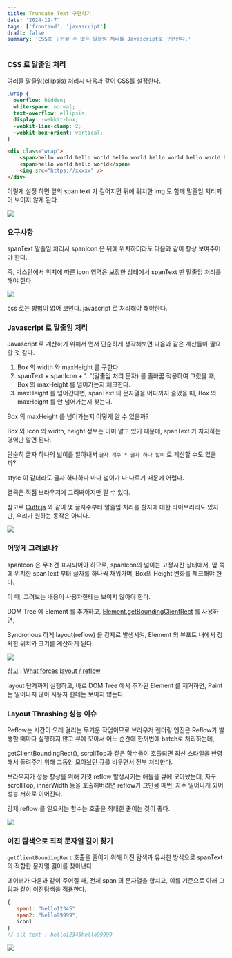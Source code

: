 ```yaml
---
title: Truncate Text 구현하기
date: '2024-12-7'
tags: ['frontend', 'javascript']
draft: false
summary: 'CSS로 구현할 수 없는 말줄임 처리를 Javascript로 구현한다.'
---
```


### CSS 로 말줄임 처리

여러줄 말줄임(ellipsis) 처리시 다음과 같이 CSS를 설정한다.

```css
.wrap {
  overflow: hidden;
  white-space: normal;
  text-overflow: ellipsis;
  display: -webkit-box;
  -webkit-line-clamp: 2;
  -webkit-box-orient: vertical;
}
```

```html
<div class="wrap">
    <span>hello world hello world hello world hello world hello world hello world hello world </span>
    <span>hello world hello world</span>
    <img src="https://xxxxx" />
</div>
```

이렇게 설정 하면 앞의 span text 가 길어지면 뒤에 위치한 img 도 함께 말줄임 처리되어 보이지 않게 된다.

<img src="/static/images/truncate1.png" />

### 요구사항 

spanText 말줄임 처리시 spanIcon 은 뒤에 위치하더라도 다음과 같이 항상 보여주어야 한다.

즉, 박스안에서 위치에 따른 icon 영역은 보장한 상태에서 spanText 만 말줄임 처리를 해야 한다.

<img src="/static/images/truncate2.png" />

css 로는 방법이 없어 보인다. javascript 로 처리해야 해야한다.

### Javascript 로 말줄임 처리

Javascript 로 계산하기 위해서 먼저 단순하게 생각해보면 다음과 같은 계산들이 필요할 것 같다.

1. Box 의 width 와 maxHeight 를 구한다.
2. spanText + spanIcon + '...'(말줄임 처리 문자) 를 줄바꿈 적용하여 그렸을 때, Box 의 maxHeight 를 넘어가는지 체크한다.
3. maxHeight 를 넘어간다면, spanText 의 문자열을 어디까지 줄였을 때, Box 의 maxHeight 를 안 넘어가는지 찾는다.

Box 의 maxHeight 를 넘어가는지 어떻게 알 수 있을까?

Box 와 Icon 의 width, height 정보는 이미 알고 있기 때문에, spanText 가 차지하는 영역만 알면 된다. 

단순히 글자 하나의 넓이를 알아내서 `글자 개수 * 글자 하나 넓이` 로 계산할 수도 있을까?

style 이 같더라도 글자 하나하나 마다 넓이가 다 다르기 때문에 어렵다.

결국은 직접 브라우저에 그려봐야지만 알 수 있다.

참고로 [Cuttr.js](https://cuttr.kulahs.de/examples.html) 와 같이 몇 글자수부터 말줄임 처리를 할지에 대한 라이브러리도 있지만, 우리가 원하는 동작은 아니다.

<img src="/static/images/cuttrjs.png" />


### 어떻게 그려보나?

spanIcon 은 무조건 표시되어야 하므로, spanIcon의 넓이는 고정시킨 상태에서, 앞 쪽에 위치한 spanText 부터 글자를 하나씩 채워가며, Box의 Height 변화를 체크해야 한다. 

이 때, 그려보는 내용이 사용자한테는 보이지 않아야 한다.

DOM Tree 에 Element 를 추가하고, [Element.getBoundingClientRect](https://developer.mozilla.org/ko/docs/Web/API/Element/getBoundingClientRect) 를 사용하면,

Syncronous 하게 layout(reflow) 을 강제로 발생시켜, Element 의 뷰포트 내에서 정확한 위치와 크기를 계산하게 된다.

<img src="/static/images/browser-rendering.png" />

참고 : [What forces layout / reflow](https://gist.github.com/paulirish/5d52fb081b3570c81e3a)

layout 단계까지 실행하고, 바로 DOM Tree 에서 추가된 Element 를 제거하면, Paint 는 일어나지 않아 사용자 한테는 보이지 않는다.

### Layout Thrashing 성능 이슈

Reflow는 시간이 오래 걸리는 무거운 작업이므로 브라우저 렌더링 엔진은 Reflow가 발생할 때마다 실행하지 않고 큐에 모아서 어느 순간에 한꺼번에 batch로 처리하는데, 

getClientBoundingRect(), scrollTop과 같은 함수들이 호출되면 최신 스타일을 반영해서 돌려주기 위해 그동안 모아놨던 큐를 비우면서 전부 처리한다. 

브라우저가 성능 향상을 위해 기껏 reflow 발생시키는 애들을 큐에 모아놨는데, 자꾸 scrollTop, innerWidth 등을 호출해버리면 reflow가 그만큼 매번, 자주 일어나게 되어 성능 저하로 이어진다. 

강제 reflow 를 일으키는 함수는 호출을 최대한 줄이는 것이 좋다.

<img src="/static/images/reflow-truncate.png" />

### 이진 탐색으로 최적 문자열 길이 찾기

`getClientBoundingRect` 호출을 줄이기 위해 이진 탐색과 유사한 방식으로 spanText 의 적합한 문자열 길이를 찾아낸다.

데이터가 다음과 같이 주어질 때, 전체 span 의 문자열을 합치고, 이를 기준으로 아래 그림과 같이 이진탐색을 적용한다.

```js
{
   span1: "hello12345"
   span2: "hello99999",
   icon1
}
// all text : hello12345hello99999
```

<img src="/static/images/text-binary.png" />








